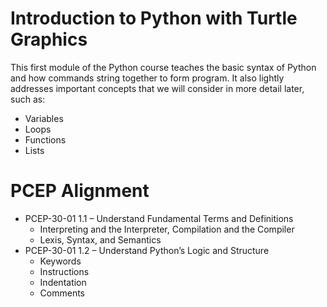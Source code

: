 # Introduction to Python with Turtle Graphics

This first module of the Python course teaches the basic syntax of Python
and how commands string together to form program. It also lightly
addresses important concepts that we will consider in more detail later, 
such as:

* Variables
* Loops
* Functions
* Lists


# PCEP Alignment

* PCEP-30-01 1.1 – Understand Fundamental Terms and Definitions
    * Interpreting and the Interpreter, Compilation and the Compiler
    * Lexis, Syntax, and Semantics
* PCEP-30-01 1.2 – Understand Python’s Logic and Structure
    * Keywords
    * Instructions
    * Indentation
    * Comments